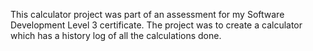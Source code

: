 This calculator project was part of an assessment for my Software Development Level 3 certificate.
The project was to create a calculator which has a history log of all the calculations done.
